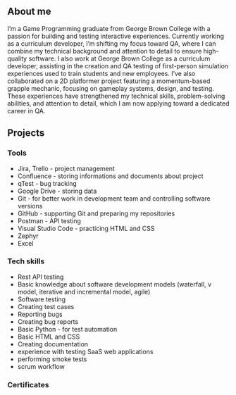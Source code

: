 ## About me
I’m a Game Programming graduate from George Brown College with a passion for building and testing interactive experiences. Currently working as a curriculum developer, I’m shifting my focus toward QA, where I can combine my technical background and attention to detail to ensure high-quality software. I also work at George Brown College as a curriculum developer, assisting in the creation and QA testing of first-person simulation experiences used to train students and new employees. I’ve also collaborated on a 2D platformer project featuring a momentum-based grapple mechanic, focusing on gameplay systems, design, and testing. These experiences have strengthened my technical skills, problem-solving abilities, and attention to detail, which I am now applying toward a dedicated career in QA.

## Projects

### Tools
* Jira, Trello - project management
* Confluence - storing informations and documents about project
* qTest - bug tracking
* Google Drive - storing data
* Git - for better work in development team and controlling software versions
* GitHub - supporting Git and preparing my repositories
* Postman - API testing
* Visual Studio Code - practicing HTML and CSS
* Zephyr
* Excel

### Tech skills
* Rest API testing
* Basic knowledge about software development models (waterfall, v model, iterative and incremental model, agile)
* Software testing
* Creating test cases
* Reporting bugs
* Creating bug reports
* Basic Python - for test automation
* Basic HTML and CSS
* Creating documentation
* experience with testing SaaS web applications
* performing smoke tests
* scrum workflow
  
### Certificates
